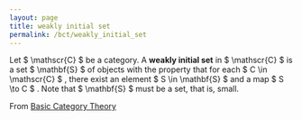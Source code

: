 ```yaml
---
layout: page
title: weakly initial set
permalink: /bct/weakly_initial_set
---
```

Let $ \mathscr{C} $ be a category. A **weakly initial set** in $ \mathscr{C} $ is a set $ \mathbf{S} $ of objects with the property that for each $ C \in \mathscr{C} $ , there exist an element $ S \in \mathbf{S} $ and a map $ S \to C $ . Note that $ \mathbf{S} $ must be a set, that is, small.


From [Basic Category Theory](https://mathgloss.github.io/MathGloss/bct.html)